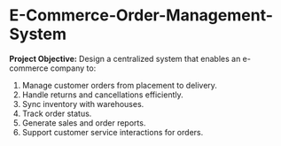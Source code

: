 # E-Commerce-Order-Management-System

**Project Objective:**
Design a centralized system that enables an e-commerce company to:
1. Manage customer orders from placement to delivery.
2. Handle returns and cancellations efficiently.
3. Sync inventory with warehouses.
4. Track order status.
5. Generate sales and order reports.
6. Support customer service interactions for orders.
